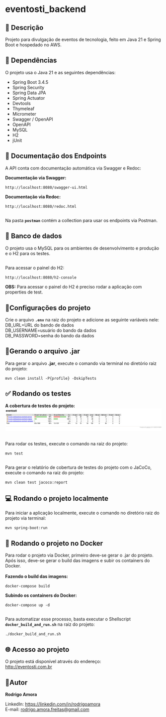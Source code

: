 # eventosti_backend
📢 Descrição
------------
Projeto para divulgação de eventos de tecnologia, feito em Java 21 e Spring Boot e hospedado no AWS.

🚀 Dependências
---------------
O projeto usa o Java 21 e as seguintes dependências:

* Spring Boot 3.4.5
* Spring Security
* Spring Data JPA
* Spring Actuator
* Devtools
* Thymeleaf
* Micrometer
* Swagger / OpenAPI
* OpenAPI
* MySQL
* H2
* jUnit

📌 Documentação dos Endpoints
-----------------------------
A API conta com documentação automática via Swagger e Redoc:<br>

<b>Documentação via Swagger:</b>
```shell script
http://localhost:8080/swagger-ui.html
```

<b>Documentação via Redoc:</b>
```shell script
http://localhost:8080/redoc.html
```

##
Na pasta <b>`postman`</b> contém a collection para usar os endpoints via Postman.

💾 Banco de dados
-----------------
O projeto usa o MySQL para os ambientes de desenvolvimento e produção e o H2 para os testes.

##
Para acessar o painel do H2:
```shell script
http://localhost:8080/h2-console
```

<b>OBS:</b> Para acessar o painel do H2 é preciso rodar a aplicação com properties de test.

🔧Configurações do projeto
--------------------------
Crie o arquivo <b>`.env`</b> na raiz do projeto e adicione as seguinte variáveis nele:<br>
DB_URL=URL do bando de dados <br>
DB_USERNAME=usuário do bando da dados <br>
DB_PASSWORD=senha do bando da dados <br>

🔧Gerando o arquivo .jar
------------------------
Para gerar o arquivo <b>.jar</b>, execute o comando via terminal no diretório raiz do projeto:
```shell script
mvn clean install -P{profile} -DskipTests
```

✅ Rodando os testes
--------------------
<b>A cobertura de testes do projeto:</b>
![A cobertura de testes do projeto:](imagens/cobertura-de-testes.png)

##

Para rodar os testes, execute o comando na raiz do projeto:
```shell script
mvn test
```

##
Para gerar o relatório de cobertura de testes do projeto com o JaCoCo, execute o comando na raiz do projeto:
```shell script
mvn clean test jacoco:report
```

💻 Rodando o projeto localmente
-------------------------------
Para iniciar a aplicação localmente, execute o comando no diretório raiz do projeto via terminal:
```shell script
mvn spring-boot:run
```

🐳 Rodando o projeto no Docker
------------------------------
Para rodar o projeto via Docker, primeiro deve-se gerar o .jar do projeto.<br>
Após isso, deve-se gerar o build das imagens e subir os containers do Docker.<br><br>
<b>Fazendo o build das imagens:</b>
```shell script
docker-compose build
```

<b>Subindo os containers do Docker:</b>
```shell script
docker-compose up -d
```

##
Para automatizar esse processo, basta executar o Shellscript <b>`docker_build_and_run.sh`</b> na raiz do projeto:
```shell script
./docker_build_and_run.sh
```

🌐 Acesso ao projeto
--------------------
O projeto está disponível através do endereço:<br>
http://eventosti.com.br

👤Autor
-------
<b>Rodrigo Amora</b>

LinkedIn: https://linkedin.com/in/rodrigoamora <br>
E-mail: rodrigo.amora.freitas@gmail.com

